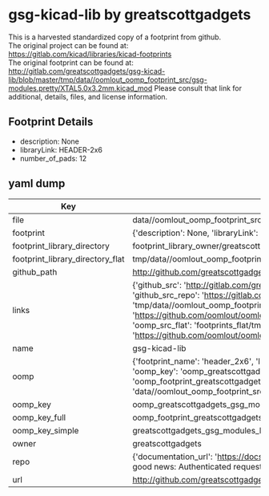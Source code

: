 # gsg-kicad-lib by greatscottgadgets  
This is a harvested standardized copy of a footprint from github.  
The original project can be found at:  
https://gitlab.com/kicad/libraries/kicad-footprints  
The original footprint can be found at:
http://gitlab.com/greatscottgadgets/gsg-kicad-lib/blob/master/tmp/data//oomlout_oomp_footprint_src/gsg-modules.pretty/XTAL5.0x3.2mm.kicad_mod
Please consult that link for additional, details, files, and license information.  
## Footprint Details
* description: None  
* libraryLink: HEADER-2x6  
* number_of_pads: 12  
## yaml dump  
| Key | Value |  
| --- | --- |  
| file | data//oomlout_oomp_footprint_src/gsg-kicad-lib/gsg-modules.pretty/HEADER-2x6.kicad_mod |  
| footprint | {'description': None, 'libraryLink': 'HEADER-2x6', 'number_of_pads': 12} |  
| footprint_library_directory | footprint_library_owner/greatscottgadgets_gsg-kicad-lib |  
| footprint_library_directory_flat | tmp/data//oomlout_oomp_footprint_src/footprints_flat/greatscottgadgets_gsg_modules_header_2x6/working |  
| github_path | http://github.com/greatscottgadgets/gsg-kicad-lib/blob/master/tmp/data//oomlout_oomp_footprint_src/gsg-modules.pretty/HEADER-2x6.kicad_mod |  
| links | {'github_src': 'http://gitlab.com/greatscottgadgets/gsg-kicad-lib/blob/master/tmp/data//oomlout_oomp_footprint_src/gsg-modules.pretty/XTAL5.0x3.2mm.kicad_mod', 'github_src_repo': 'https://gitlab.com/kicad/libraries/kicad-footprints', 'oomp_bot': 'tmp/data//oomlout_oomp_footprint_src/footprints/greatscottgadgets_gsg_modules_header_2x6/working', 'oomp_bot_github': 'https://github.com/oomlout/oomlout_oomp_footprint_bot/tree/main/tmp/data//oomlout_oomp_footprint_src/footprints/greatscottgadgets_gsg_modules_header_2x6/working', 'oomp_src_flat': 'footprints_flat/tmp/data//oomlout_oomp_footprint_src/footprints_flat/greatscottgadgets_gsg_modules_header_2x6/working', 'oomp_src_flat_github': 'https://github.com/oomlout/oomlout_oomp_footprint_src/tree/main/tmp/data//oomlout_oomp_footprint_src/footprints_flat/greatscottgadgets_gsg_modules_header_2x6/working'} |  
| name | gsg-kicad-lib |  
| oomp | {'footprint_name': 'header_2x6', 'library_name': 'gsg_modules', 'md5': '9057e2df99f37fa946a5f868f13f5f5f', 'md5_10': '9057e2df99', 'md5_5': '9057e', 'md5_6': '9057e2', 'oomp_key': 'oomp_greatscottgadgets_gsg_modules_header_2x6', 'oomp_key_extra': 'oomp_footprint_greatscottgadgets_gsg_modules_header_2x6', 'oomp_key_full': 'oomp_footprint_greatscottgadgets_gsg_modules_header_2x6_9057e2', 'oomp_key_simple': 'greatscottgadgets_gsg_modules_header_2x6', 'original_filename': 'data//oomlout_oomp_footprint_src/gsg-kicad-lib/gsg-modules.pretty/HEADER-2x6.kicad_mod', 'owner_name': 'greatscottgadgets'} |  
| oomp_key | oomp_greatscottgadgets_gsg_modules_header_2x6 |  
| oomp_key_full | oomp_footprint_greatscottgadgets_gsg_modules_header_2x6 |  
| oomp_key_simple | greatscottgadgets_gsg_modules_header_2x6 |  
| owner | greatscottgadgets |  
| repo | {'documentation_url': 'https://docs.github.com/rest/overview/resources-in-the-rest-api#rate-limiting', 'message': "API rate limit exceeded for 84.66.142.224. (But here's the good news: Authenticated requests get a higher rate limit. Check out the documentation for more details.)"} |  
| url | http://github.com/greatscottgadgets/gsg-kicad-lib |  

